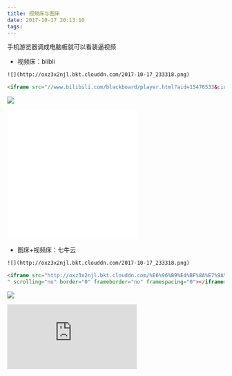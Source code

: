```yaml
---
title: 视频床与图床
date: 2017-10-17 20:13:10
tags:
---
```


手机游览器调成电脑板就可以看装逼视频
- 视频床：blibli
```html
![](http://oxz3x2njl.bkt.clouddn.com/2017-10-17_233318.png)

<iframe src="//www.bilibili.com/blackboard/player.html?aid=15476533&cid=25186214&page=1" scrolling="no" border="0" frameborder="no" framespacing="0"></iframe>
```
![](http://oxz3x2njl.bkt.clouddn.com/2017-10-17_233318.png)

<iframe src="//www.bilibili.com/blackboard/player.html?aid=15476533&cid=25186214&page=1" scrolling="no" border="0" frameborder="no" framespacing="0"></iframe>



<iframe src="//www.bilibili.com/blackboard/player.html?aid=15439434&cid=25127133&page=1" scrolling="no" border="0" frameborder="no" framespacing="0"></iframe>

- 图床+视频床：七牛云
```html
![](http://oxz3x2njl.bkt.clouddn.com/2017-10-17_233318.png)

<iframe src="http://oxz3x2njl.bkt.clouddn.com/%E6%96%B9%E4%BF%8A%E7%9A%84%E4%BA%AE%E7%9C%BC%E8%A1%A8%E7%8E%B0_17-08-04_09-17-46.mp4
" scrolling="no" border="0" frameborder="no" framespacing="0"></iframe>

```
![](http://oxz3x2njl.bkt.clouddn.com/2017-10-17_233318.png)

<iframe src="http://oxz3x2njl.bkt.clouddn.com/%E6%96%B9%E4%BF%8A%E7%9A%84%E4%BA%AE%E7%9C%BC%E8%A1%A8%E7%8E%B0_17-08-04_09-17-46.mp4
" scrolling="no" border="0" frameborder="no" framespacing="0"></iframe>

